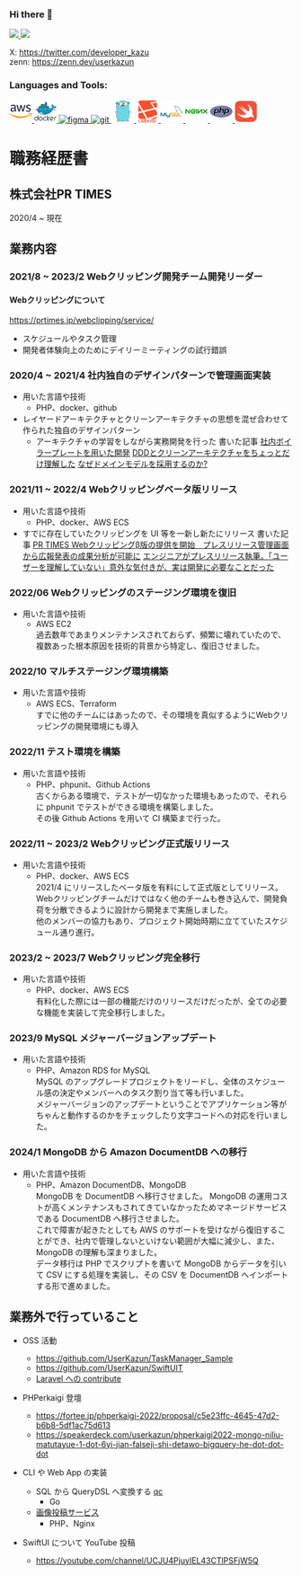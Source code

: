 ### Hi there 👋
<p align="left">
  <a href="http://qiita.com/UserKazun">
    <img height="20" src="https://qiita-badge.apiapi.app/s/UserKazun/posts.svg" />
  </a>
  <//qiita.com/UserKazun">
    <img height="20" src="https://qiita-badge.apiapi.app/s/UserKazun/contributions.svg" />
  </a>
</p>

X: https://twitter.com/developer_kazu<br>
zenn: https://zenn.dev/userkazun 


<h3 align="left">Languages and Tools:</h3>
<p align="left"> <a href="https://aws.amazon.com" target="_blank" rel="noreferrer"> <img src="https://raw.githubusercontent.com/devicons/devicon/master/icons/amazonwebservices/amazonwebservices-original-wordmark.svg" alt="aws" width="40" height="40"/> </a> <a href="https://www.docker.com/" target="_blank" rel="noreferrer"> <img src="https://raw.githubusercontent.com/devicons/devicon/master/icons/docker/docker-original-wordmark.svg" alt="docker" width="40" height="40"/> </a> <a href="https://www.figma.com/" target="_blank" rel="noreferrer"> <img src="https://www.vectorlogo.zone/logos/figma/figma-icon.svg" alt="figma" width="40" height="40"/> </a> <a href="https://git-scm.com/" target="_blank" rel="noreferrer"> <img src="https://www.vectorlogo.zone/logos/git-scm/git-scm-icon.svg" alt="git" width="40" height="40"/> </a> <a href="https://golang.org" target="_blank" rel="noreferrer"> <img src="https://raw.githubusercontent.com/devicons/devicon/master/icons/go/go-original.svg" alt="go" width="40" height="40"/> </a> <a href="https://laravel.com/" target="_blank" rel="noreferrer"> <img src="https://raw.githubusercontent.com/devicons/devicon/master/icons/laravel/laravel-plain-wordmark.svg" alt="laravel" width="40" height="40"/> </a> <a href="https://www.mysql.com/" target="_blank" rel="noreferrer"> <img src="https://raw.githubusercontent.com/devicons/devicon/master/icons/mysql/mysql-original-wordmark.svg" alt="mysql" width="40" height="40"/> </a> <a href="https://www.nginx.com" target="_blank" rel="noreferrer"> <img src="https://raw.githubusercontent.com/devicons/devicon/master/icons/nginx/nginx-original.svg" alt="nginx" width="40" height="40"/> </a> <a href="https://www.php.net" target="_blank" rel="noreferrer"> <img src="https://raw.githubusercontent.com/devicons/devicon/master/icons/php/php-original.svg" alt="php" width="40" height="40"/> </a> <a href="https://developer.apple.com/swift/" target="_blank" rel="noreferrer"> <img src="https://raw.githubusercontent.com/devicons/devicon/master/icons/swift/swift-original.svg" alt="swift" width="40" height="40"/> </a> </p>


# 職務経歴書

## 株式会社PR TIMES

2020/4 ~ 現在

## 業務内容
### 2021/8 ~ 2023/2 Webクリッピング開発チーム開発リーダー
#### Webクリッピングについて
https://prtimes.jp/webclipping/service/

* スケジュールやタスク管理
* 開発者体験向上のためにデイリーミーティングの試行錯誤

### 2020/4 ~ 2021/4 社内独自のデザインパターンで管理画面実装
* 用いた言語や技術
  * PHP、docker、github
* レイヤードアーキテクチャとクリーンアーキテクチャの思想を混ぜ合わせて作られた独自のデザインパターン
  * アーキテクチャの学習をしながら実務開発を行った
書いた記事
[社内ボイラープレートを用いた開発](https://developers.prtimes.jp/2021/05/10/boilerplate_dev/)
[DDDとクリーンアーキテクチャをちょっとだけ理解した](https://qiita.com/UserKazun/items/e1ab9a7ed33898dd9005)
[なぜドメインモデルを採用するのか?](https://qiita.com/UserKazun/items/32889f680aab41e84a15)

### 2021/11 ~ 2022/4 Webクリッピングベータ版リリース
* 用いた言語や技術
  * PHP、docker、AWS ECS <br>
* すでに存在していたクリッピングを UI 等を一新し新たにリリース
書いた記事
[PR TIMES Webクリッピングβ版の提供を開始　プレスリリース管理画面から広報発表の成果分析が可能に](https://prtimes.jp/main/html/rd/p/000001209.000000112.html)
[エンジニアがプレスリリース執筆。「ユーザーを理解していない」意外な気付きが、実は開発に必要なことだった](https://prtimes.jp/story/detail/MxzRjfL2QxE)

### 2022/06 Webクリッピングのステージング環境を復旧
* 用いた言語や技術
  * AWS EC2 <br>
過去数年であまりメンテナンスされておらず、頻繁に壊れていたので、複数あった根本原因を技術的背景から特定し、復旧させました。

### 2022/10 マルチステージング環境構築
* 用いた言語や技術
  * AWS ECS、Terraform <br>
すでに他のチームにはあったので、その環境を真似するようにWebクリッピングの開発環境にも導入
  
### 2022/11 テスト環境を構築
* 用いた言語や技術
  * PHP、phpunit、Github Actions <br>
古くからある環境で、テストが一切なかった環境もあったので、それらに phpunit でテストができる環境を構築しました。 <br>
その後 Github Actions を用いて CI 構築まで行った。

### 2022/11 ~ 2023/2 Webクリッピング正式版リリース
* 用いた言語や技術
  * PHP、docker、AWS ECS <br>
2021/4 にリリースしたベータ版を有料にして正式版としてリリース。<br>
Webクリッピングチームだけではなく他のチームも巻き込んで、開発負荷を分散できるように設計から開発まで実施しました。<br>
他のメンバーの協力もあり、プロジェクト開始時期に立てていたスケジュール通り進行。<br>

### 2023/2 ~ 2023/7 Webクリッピング完全移行
* 用いた言語や技術
  * PHP、docker、AWS ECS <br>
有料化した際には一部の機能だけのリリースだけだったが、全ての必要な機能を実装して完全移行しました。<br>

### 2023/9 MySQL メジャーバージョンアップデート
* 用いた言語や技術
  * PHP、Amazon RDS for MySQL <br>
MySQL のアップグレードプロジェクトをリードし、全体のスケジュール感の決定やメンバーへのタスク割り当て等も行いました。<br>
メジャーバージョンのアップデートということでアプリケーション等がちゃんと動作するのかをチェックしたり文字コードへの対応を行いました。<br>

### 2024/1 MongoDB から Amazon DocumentDB への移行
* 用いた言語や技術
  * PHP、Amazon DocumentDB、MongoDB <br>
MongoDB を DocumentDB へ移行させました。 MongoDB の運用コストが高くメンテナンスもされてきていなかったためマネージドサービスである DocumentDB へ移行させました。<br>
これで障害が起きたとしても AWS のサポートを受けながら復旧することができ、社内で管理しないといけない範囲が大幅に減少し、また、 MongoDB の理解も深まりました。<br>
データ移行は PHP でスクリプトを書いて MongoDB からデータを引いて CSV にする処理を実装し、その CSV を DocumentDB へインポートする形で進めました。<br>


## 業務外で行っていること
* OSS 活動
  * https://github.com/UserKazun/TaskManager_Sample
  * https://github.com/UserKazun/SwiftUIT
  * [Laravel への contribute](https://github.com/laravel/framework/pull/46802)
    
* PHPerkaigi 登壇
  * https://fortee.jp/phperkaigi-2022/proposal/c5e23ffc-4645-47d2-b6b8-5df1ac75d613
  * https://speakerdeck.com/userkazun/phperkaigi2022-mongo-niliu-matutayue-1-dot-6yi-jian-falseji-shi-detawo-bigquery-he-dot-dot-dot
    
* CLI や Web App の実装
  * SQL から QueryDSL へ変換する [qc](https://github.com/UserKazun/qc)
    * Go
  * [画像投稿サービス](https://github.com/UserKazun/valorant-fm)
    * PHP、Nginx
      
* SwiftUI について YouTube 投稿
  * https://youtube.com/channel/UCJU4PjuyIEL43CTlPSFjW5Q

